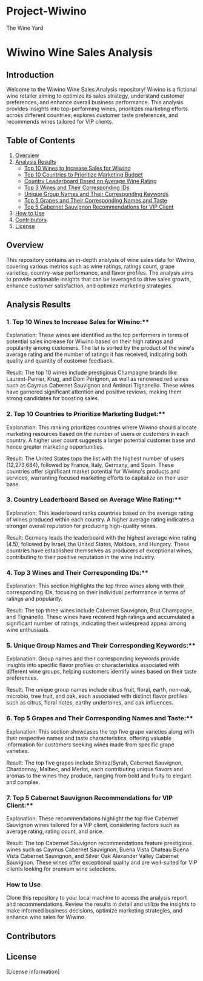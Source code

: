 # Project-Wiwino
 The Wine Yard

 # Wiwino Wine Sales Analysis

## Introduction

Welcome to the Wiwino Wine Sales Analysis repository! Wiwino is a fictional wine retailer aiming to optimize its sales strategy, understand customer preferences, and enhance overall business performance. This analysis provides insights into top-performing wines, prioritizes marketing efforts across different countries, explores customer taste preferences, and recommends wines tailored for VIP clients.

## Table of Contents

1. [Overview](#overview)
2. [Analysis Results](#analysis-results)
    - [Top 10 Wines to Increase Sales for Wiwino](#1-top-10-wines-to-increase-sales-for-wiwino)
    - [Top 10 Countries to Prioritize Marketing Budget](#2-top-10-countries-to-prioritize-marketing-budget)
    - [Country Leaderboard Based on Average Wine Rating](#3-country-leaderboard-based-on-average-wine-rating)
    - [Top 3 Wines and Their Corresponding IDs](#4-top-3-wines-and-their-corresponding-ids)
    - [Unique Group Names and Their Corresponding Keywords](#5-unique-group-names-and-their-corresponding-keywords)
    - [Top 5 Grapes and Their Corresponding Names and Taste](#6-top-5-grapes-and-their-corresponding-names-and-taste)
    - [Top 5 Cabernet Sauvignon Recommendations for VIP Client](#7-top-5-cabernet-sauvignon-recommendations-for-vip-client)
3. [How to Use](#how-to-use)
4. [Contributors](#contributors)
5. [License](#license)

## Overview

This repository contains an in-depth analysis of wine sales data for Wiwino, covering various metrics such as wine ratings, ratings count, grape varieties, country-wise performance, and flavor profiles. The analysis aims to provide actionable insights that can be leveraged to drive sales growth, enhance customer satisfaction, and optimize marketing strategies.

## Analysis Results

### 1. Top 10 Wines to Increase Sales for Wiwino:**

Explanation: These wines are identified as the top performers in terms of potential sales increase for Wiwino based on their high ratings and popularity among customers. The list is sorted by the product of the wine's average rating and the number of ratings it has received, indicating both quality and quantity of customer feedback.

Result: The top 10 wines include prestigious Champagne brands like Laurent-Perrier, Krug, and Dom Pérignon, as well as renowned red wines such as Caymus Cabernet Sauvignon and Antinori Tignanello. These wines have garnered significant attention and positive reviews, making them strong candidates for boosting sales.

### 2. Top 10 Countries to Prioritize Marketing Budget:**

Explanation: This ranking prioritizes countries where Wiwino should allocate marketing resources based on the number of users or customers in each country. A higher user count suggests a larger potential customer base and hence greater marketing opportunities.

Result: The United States tops the list with the highest number of users (12,273,684), followed by France, Italy, Germany, and Spain. These countries offer significant market potential for Wiwino's products and services, warranting focused marketing efforts to capitalize on their user base.

### 3. Country Leaderboard Based on Average Wine Rating:**

Explanation: This leaderboard ranks countries based on the average rating of wines produced within each country. A higher average rating indicates a stronger overall reputation for producing high-quality wines.

Result: Germany leads the leaderboard with the highest average wine rating (4.5), followed by Israel, the United States, Moldova, and Hungary. These countries have established themselves as producers of exceptional wines, contributing to their positive reputation in the wine industry.

### 4. Top 3 Wines and Their Corresponding IDs:**

Explanation: This section highlights the top three wines along with their corresponding IDs, focusing on their individual performance in terms of ratings and popularity.

Result: The top three wines include Cabernet Sauvignon, Brut Champagne, and Tignanello. These wines have received high ratings and accumulated a significant number of ratings, indicating their widespread appeal among wine enthusiasts.

### 5. Unique Group Names and Their Corresponding Keywords:**

Explanation: Group names and their corresponding keywords provide insights into specific flavor profiles or characteristics associated with different wine groups, helping customers identify wines based on their taste preferences.

Result: The unique group names include citrus fruit, floral, earth, non-oak, microbio, tree fruit, and oak, each associated with distinct flavor profiles such as citrus, floral notes, earthy undertones, and oak influences.

###  6. Top 5 Grapes and Their Corresponding Names and Taste:**

Explanation: This section showcases the top five grape varieties along with their respective names and taste characteristics, offering valuable information for customers seeking wines made from specific grape varieties.

Result: The top five grapes include Shiraz/Syrah, Cabernet Sauvignon, Chardonnay, Malbec, and Merlot, each contributing unique flavors and aromas to the wines they produce, ranging from bold and fruity to elegant and complex.

### 7. Top 5 Cabernet Sauvignon Recommendations for VIP Client:**

Explanation: These recommendations highlight the top five Cabernet Sauvignon wines tailored for a VIP client, considering factors such as average rating, rating count, and price.

Result: The top Cabernet Sauvignon recommendations feature prestigious wines such as Caymus Cabernet Sauvignon, Buena Vista Chateau Buena Vista Cabernet Sauvignon, and Silver Oak Alexander Valley Cabernet Sauvignon. These wines offer exceptional quality and are well-suited for VIP clients looking for premium wine selections.

### How to Use

Clone this repository to your local machine to access the analysis report and recommendations. Review the results in detail and utilize the insights to make informed business decisions, optimize marketing strategies, and enhance wine sales for Wiwino.

## Contributors

## License

[License information]


